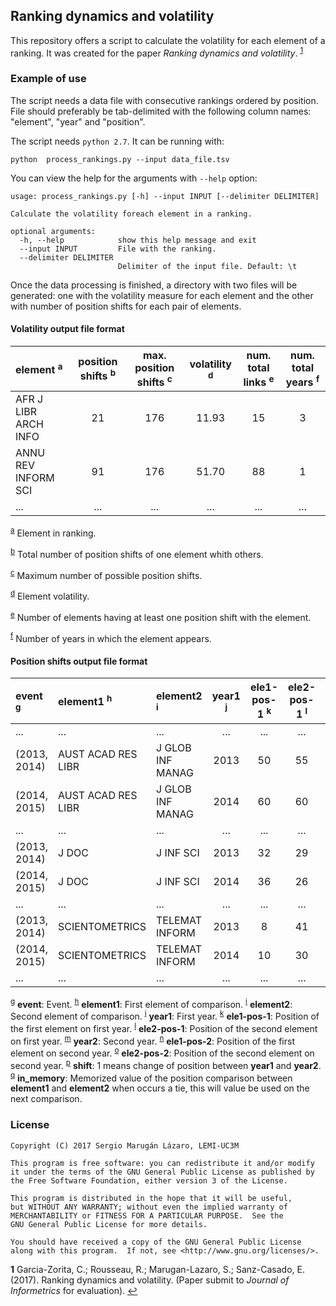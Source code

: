 
Ranking dynamics and volatility
-------------------------------

This repository offers a script to calculate the volatility for each element of a ranking. It was created for the paper *Ranking dynamics and volatility*. <sup id="a1">[1](#f1)</sup>


### Example of use

The script needs a data file with consecutive rankings ordered by position.
File should preferably be tab-delimited with the following column names: "element", "year" and "position".


The script needs `python 2.7`. It can be running with:

    python  process_rankings.py --input data_file.tsv

You can view the help for the arguments with `--help` option:

    usage: process_rankings.py [-h] --input INPUT [--delimiter DELIMITER]

    Calculate the volatility foreach element in a ranking.
    
    optional arguments:
      -h, --help            show this help message and exit
      --input INPUT         File with the ranking.
      --delimiter DELIMITER
                            Delimiter of the input file. Default: \t

Once the data processing is finished, a directory with two files will be generated: one with the volatility measure for each element and the other with number of position shifts for each pair of elements.


#### Volatility output file format

|element <sup><a id="#note-a">a</a></sup>|position shifts <sup><a id="#note-b">b</a></sup>|max. position shifts <sup><a id="#note-c">c</a></sup>|volatility <sup><a id="#note-d">d</a></sup>|num. total links <sup><a id="#note-e">e</a></sup>|num. total years <sup><a id="#note-f">f</a></sup>|
|:-|:-:|:-:|:-:|:-:|:-:|
|AFR J LIBR ARCH INFO|21|176|11.93|15|3|
|ANNU REV INFORM SCI|91|176|51.70|88|1|
|...|...|...|...|...|...|

<sup>[a](#note-a)</sup> Element in ranking.

<sup>[b](#note-b)</sup> Total number of position shifts of one element whith others.

<sup>[c](#note-c)</sup> Maximum number of possible position shifts.

<sup>[d](#note-d)</sup> Element volatility.

<sup>[e](#note-e)</sup> Number of elements having at least one position shift with the element.

<sup>[f](#note-f)</sup> Number of years in which the element appears.

#### Position shifts output file format

|event <sup><a id="#note-g">g</a></sup>|element1 <sup><a id="#note-h">h</a></sup>|element2 <sup><a id="#note-i">i</a></sup>|year1 <sup><a id="#note-j">j</a></sup>|ele1-pos-1 <sup><a id="#note-k">k</a></sup>|ele2-pos-1 <sup><a id="#note-l">l</a></sup>|year2 <sup><a id="#note-m">m</a></sup>|ele1-pos-2 <sup><a id="#note-n">n</a></sup>|ele2-pos-2 <sup><a id="#note-o">o</a></sup>|shift <sup><a id="#note-p">p</a></sup>|in_memory <sup><a id="#note-q">q</a></sup>|
|:-|:-|:-|:-:|:-:|:-:|:-:|:-:|:-:|:-:|:-:|
|...|...|...|...|...|...|...|...|...|...|...|
|(2013, 2014)|AUST ACAD RES LIBR|J GLOB INF MANAG|2013|50|55|2014|60|60|0|<|
|(2014, 2015)|AUST ACAD RES LIBR|J GLOB INF MANAG|2014|60|60|2015|58|72|0||
|...|...|...|...|...|...|...|...|...|...|...|
|(2013, 2014)|J DOC|J INF SCI|2013|32|29|2014|36|26|0||
|(2014, 2015)|J DOC|J INF SCI|2014|36|26|2015|38|43|1||
|...|...|...|...|...|...|...|...|...|...|...|
|(2013, 2014)|SCIENTOMETRICS|TELEMAT INFORM|2013|8|41|2014|10|30|0||
|(2014, 2015)|SCIENTOMETRICS|TELEMAT INFORM|2014|10|30|2015|17|14|1||
|...|...|...|...|...|...|...|...|...|...|...|


<sup>[g](#note-g)</sup> **event**: Event.
<sup>[h](#note-h)</sup> **element1**: First element of comparison.
<sup>[i](#note-i)</sup> **element2**: Second element of comparison.
<sup>[j](#note-j)</sup> **year1**: First year.
<sup>[k](#note-k)</sup> **ele1-pos-1**: Position of the first element on first year.
<sup>[l](#note-l)</sup> **ele2-pos-1**: Position of the second element on first year.
<sup>[m](#note-m)</sup> **year2**: Second year.
<sup>[n](#note-n)</sup> **ele1-pos-2**: Position of the first element on second year.
<sup>[o](#note-o)</sup> **ele2-pos-2**: Position of the second element on second year.
<sup>[p](#note-p)</sup> **shift**: 1 means change of position between **year1** and **year2**.
<sup>[q](#note-q)</sup> **in_memory**: Memorized value of the position comparison between **element1** and **element2** when occurs a tie, this will value be used on the next comparison.

### License

    Copyright (C) 2017 Sergio Marugán Lázaro, LEMI-UC3M

    This program is free software: you can redistribute it and/or modify
    it under the terms of the GNU General Public License as published by
    the Free Software Foundation, either version 3 of the License.

    This program is distributed in the hope that it will be useful,
    but WITHOUT ANY WARRANTY; without even the implied warranty of
    MERCHANTABILITY or FITNESS FOR A PARTICULAR PURPOSE.  See the
    GNU General Public License for more details.

    You should have received a copy of the GNU General Public License
    along with this program.  If not, see <http://www.gnu.org/licenses/>.

<b id="f1">1</b>  Garcia-Zorita, C.; Rousseau, R.; Marugan-Lazaro, S.; Sanz-Casado, E. (2017). Ranking dynamics and volatility. (Paper submit to *Journal of Informetrics* for evaluation). [↩](#a1)
